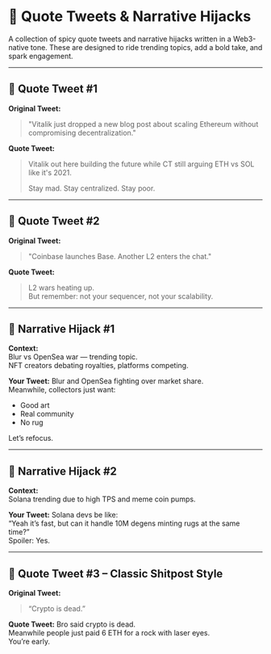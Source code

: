 # 🔁 Quote Tweets & Narrative Hijacks

A collection of spicy quote tweets and narrative hijacks written in a Web3-native tone. These are designed to ride trending topics, add a bold take, and spark engagement.

---

## 🧵 Quote Tweet #1

**Original Tweet:**
> "Vitalik just dropped a new blog post about scaling Ethereum without compromising decentralization."

**Quote Tweet:**
> Vitalik out here building the future while CT still arguing ETH vs SOL like it's 2021.  
>  
> Stay mad. Stay centralized. Stay poor.

---

## 🧵 Quote Tweet #2

**Original Tweet:**
> "Coinbase launches Base. Another L2 enters the chat."

**Quote Tweet:**
> L2 wars heating up.  
> But remember: not your sequencer, not your scalability.

---

## 🧵 Narrative Hijack #1

**Context:**  
Blur vs OpenSea war — trending topic.  
NFT creators debating royalties, platforms competing.

**Your Tweet:**
Blur and OpenSea fighting over market share.  
Meanwhile, collectors just want:
- Good art  
- Real community  
- No rug

Let’s refocus.

---

## 🧵 Narrative Hijack #2

**Context:**  
Solana trending due to high TPS and meme coin pumps.

**Your Tweet:**
Solana devs be like:  
“Yeah it’s fast, but can it handle 10M degens minting rugs at the same time?”  
Spoiler: Yes.

---

## 🧵 Quote Tweet #3 – Classic Shitpost Style

**Original Tweet:**
> “Crypto is dead.”

**Quote Tweet:**
Bro said crypto is dead.  
Meanwhile people just paid 6 ETH for a rock with laser eyes.  
You’re early.
